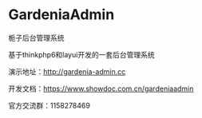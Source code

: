 # GardeniaAdmin
栀子后台管理系统

基于thinkphp6和layui开发的一套后台管理系统

演示地址：http://gardenia-admin.cc

开发文档：https://www.showdoc.com.cn/gardeniaadmin

官方交流群：1158278469